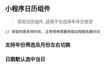  ## 小程序日历组件
> 简易日历组件, 适用于仅选择年月日类型

```
// 获取的是本地时间, 正常使用需要获取远程服务器时间
```

### 支持年份筛选及月份左右切换

### 日期默认选中当日
